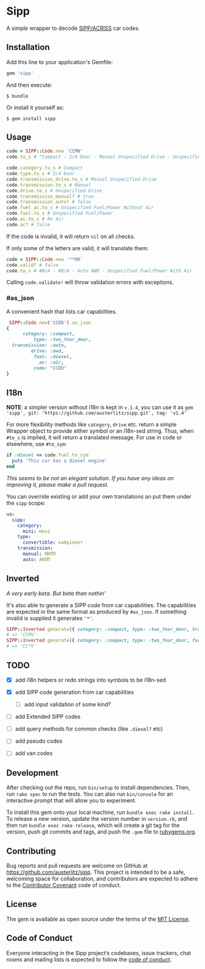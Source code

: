# Sipp

A simple wrapper to decode [SIPP/ACRISS](https://www.acriss.org/car-codes/) car codes.

## Installation

Add this line to your application's Gemfile:

```ruby
gem 'sipp'
```

And then execute:

    $ bundle

Or install it yourself as:

    $ gem install sipp

## Usage

```ruby
code = SIPP::Code.new 'CCMN'
code.to_s # "Compact - 2/4 Door - Manual Unspecified Drive - Unspecified Fuel/Power Without Air"

code.category.to_s # Compact
code.type.to_s # 2/4 Door
code.transmission_drive.to_s # Manual Unspecified Drive
code.transmission.to_s # Manual
code.drive.to_s # Unspecified Drive
code.transmission_manual? # true
code.transmission_auto? # false
code.fuel_ac.to_s # Unspecified Fuel/Power Without Air
code.fuel.to_s # Unspecified Fuel/Power
code.ac.to_s # No Air
code.ac? # false
```
If the code is invalid, it will return `nil` on all checks.

If only some of the letters are valid, it will translate them:
```ruby
code = SIPP::Code.new '**DR'
code.valid? # false
code.to_s # #N/A - #N/A - Auto AWD - Unspecified Fuel/Power With Air
```

Calling `code.validate!` will throw validation errors with exceptions.

### #as_json
A convenient hash that lists car capabilities.
```ruby
 SIPP::Code.new('CCDD').as_json
{
      category: :compact,
          type: :two_four_door,
  transmission: :auto,
         drive: :awd,
          fuel: :diesel,
            ac: :air,
          code: "CCDD"
}

```

## I18n

**NOTE**: a simpler version without i18n is kept in `v.1.4`, you can use it as `gem 'sipp', git: 'https://github.com/austerlitz/sipp.git', tag: 'v1.4'`

For more flexibility methods like `category`, `drive` etc. return a simple 
Wrapper object to provide either symbol or an i18n-sed string. 
Thus, when `#to_s` is implied, it will return a translated message. 
For use in code or elsewhere, use `#to_sym`:
```ruby
if :diesel == code.fuel.to_sym
  puts 'This car has a diesel engine'
end
```

_This seems to be not an elegant solution. If you have any ideas on improving it, please make a pull request._


You can override existing or add your own translations an put them under the 
`sipp` scope:
```yaml
ua:
  sipp:
    category:
      mini: міні
    type:
      convertible: кабріолет
    transmission:
      manual: МКПП
      auto: АКПП      
```
## Inverted
_A very early beta. But beta than nothin'_

It's also able to generate a SIPP code from car capabilities. 
The capabilities are expected in the same format as produced by `#as_json`.
If something invalid is supplied it generates `'*'`.

```ruby
SIPP::Inverted.generate({ category: :compact, type: :two_four_door, transmission: :manual, drive: :unspecified, fuel: :petrol, ac: :air})
# => 'CCMV'
SIPP::Inverted.generate({ category: :compact, type: :two_four_door, fuel: :petrol, ac: :air })
# => 'CC*V'
```


## TODO
- [x] add i18n helpers or redo strings into symbols to be i18n-sed
- [x] add SIPP code generation from car capabilities
  - [ ] add input validation of some kind?
- [ ] add Extended SIPP codes
- [ ] add query methods for common checks (like `.diesel?` etc)
- [ ] add pseudo codes
- [ ] add van codes


## Development

After checking out the repo, run `bin/setup` to install dependencies. Then, run `rake spec` to run the tests. You can also run `bin/console` for an interactive prompt that will allow you to experiment.

To install this gem onto your local machine, run `bundle exec rake install`. To release a new version, update the version number in `version.rb`, and then run `bundle exec rake release`, which will create a git tag for the version, push git commits and tags, and push the `.gem` file to [rubygems.org](https://rubygems.org).

## Contributing

Bug reports and pull requests are welcome on GitHub at https://github.com/austerlitz/sipp. This project is intended to be a safe, welcoming space for collaboration, and contributors are expected to adhere to the [Contributor Covenant](http://contributor-covenant.org) code of conduct.

## License

The gem is available as open source under the terms of the [MIT License](https://opensource.org/licenses/MIT).

## Code of Conduct

Everyone interacting in the Sipp project’s codebases, issue trackers, chat rooms and mailing lists is expected to follow the [code of conduct](https://github.com/austerlitz/sipp/blob/master/CODE_OF_CONDUCT.md).
